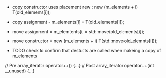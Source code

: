 - copy constructor uses placement new : new (m_elements + i) T(old_elements[i]);
- copy assignment - m_elements[i] = T(old_elements[i]);
- move assignment = m_elemtents[i] = std::move(old_elements[i]);
- move constructor = new (m_elements + i) T(std::move(old_elemnts[i]));


- TODO check to confirm that destucts are called when makeing a copy of m_elements


// Pre
    array_iterator operator++() {...}
// Post
    array_iterator operator++(int __unused) {...}
